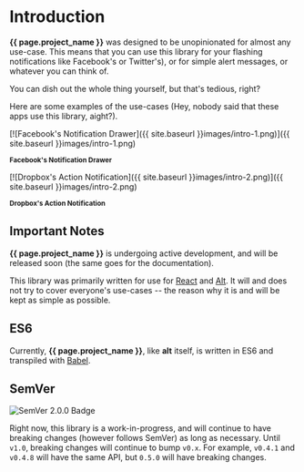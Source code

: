 # Introduction

**{{ page.project_name }}** was designed to be unopinionated for almost any use-case. This means that you can use this library for your flashing notifications like Facebook's or Twitter's), or for simple alert messages, or whatever you can think of.

You can dish out the whole thing yourself, but that's tedious, right?

Here are some examples of the use-cases (Hey, nobody said that these apps use this library, aight?).

[![Facebook's Notification Drawer]({{ site.baseurl }}images/intro-1.png)]({{ site.baseurl }}images/intro-1.png)

<sup>**Facebook's Notification Drawer**</sup>

[![Dropbox's Action Notification]({{ site.baseurl }}images/intro-2.png)]({{ site.baseurl }}images/intro-2.png)

<sup>**Dropbox's Action Notification**</sup>


## Important Notes

**{{ page.project_name }}** is undergoing active development, and will be released soon (the same goes for the documentation).

This library was primarily written for use for [React](https://facebook.github.io/react) and [Alt](https://alt.js.org). It will and does not try to cover everyone's use-cases -- the reason why it is and will be kept as simple as possible.

## ES6

Currently, **{{ page.project_name }}**, like **alt** itself, is written in ES6 and transpiled with [Babel](https://babeljs.org).

## SemVer

![SemVer 2.0.0 Badge](https://img.shields.io/badge/semver-2.0.0-blue.svg?style=flat-square)

Right now, this library is a work-in-progress, and will continue to have breaking changes (however follows SemVer) as long as necessary. Until `v1.0`, breaking changes will continue to bump `v0.x`. For example, `v0.4.1` and `v0.4.8` will have the same API, but `0.5.0` will have breaking changes.
